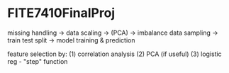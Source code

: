 # FITE7410FinalProj

missing handling -> data scaling -> (PCA) -> imbalance data sampling -> train test split -> model training & prediction

feature selection by:
(1) correlation analysis
(2) PCA (if useful)
(3) logistic reg - "step" function
